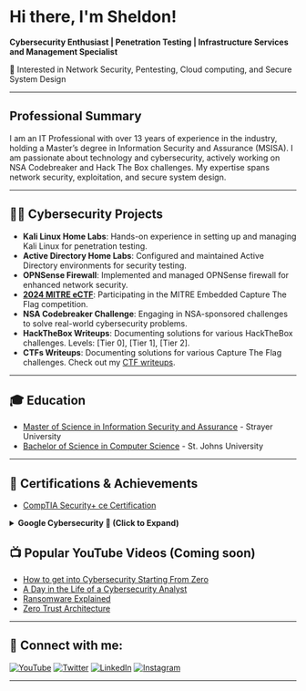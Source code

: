 # Hi there, I'm Sheldon!
**Cybersecurity Enthusiast | Penetration Testing | Infrastructure Services and Management Specialist**

🔐 Interested in Network Security, Pentesting, Cloud computing, and Secure System Design

---

## Professional Summary
I am an IT Professional with over 13 years of experience in the industry, holding a Master’s degree in Information Security and Assurance (MSISA). I am passionate about technology and cybersecurity, actively working on NSA Codebreaker and Hack The Box challenges. My expertise spans network security, exploitation, and secure system design.

---

## 👨‍💻 Cybersecurity Projects
- **Kali Linux Home Labs**: Hands-on experience in setting up and managing Kali Linux for penetration testing.
- **Active Directory Home Labs**: Configured and maintained Active Directory environments for security testing.
- **OPNSense Firewall**: Implemented and managed OPNSense firewall for enhanced network security.
- **[2024 MITRE eCTF](https://sb.ectf.mitre.org)**: Participating in the MITRE Embedded Capture The Flag competition.
- **NSA Codebreaker Challenge**: Engaging in NSA-sponsored challenges to solve real-world cybersecurity problems.
- **HackTheBox Writeups**: Documenting solutions for various HackTheBox challenges. Levels: [Tier 0], [Tier 1], [Tier 2].
- **CTFs Writeups**: Documenting solutions for various Capture The Flag challenges. Check out my [CTF writeups](https://github.com/lorcoom7/CTF-Writeups).

---

## 🎓 Education
- [Master of Science in Information Security and Assurance](https://github.com/lorcoom7/MSISA/blob/main/Masters%20Degree.pdf) - Strayer University
- [Bachelor of Science in Computer Science](https://github.com/lorcoom7/Computer-Science/blob/main/Bachelor%20Degree_1.pdf) - St. Johns University

---

## 📜 Certifications & Achievements

- [CompTIA Security+ ce Certification](https://www.credly.com/badges/8461c1d0-7db4-4047-bc36-e3ecc4bee230/linked_in_profile)

<details>
  <summary><strong>Google Cybersecurity 📜 (Click to Expand)</strong></summary>

  - [Google Foundations of Cybersecurity](https://coursera.org/share/65d0a2d4d790ab54becd7f17b041d947)  
  - [Play it Safe: Manage Security Risks](https://www.coursera.org/account/accomplishments/verify/XG0LAN5NTOJB)  
  - [Connect and Protect: Networks and Network Security](https://coursera.org/share/d20125df02038f1a2d0211e9d6e74d80)  
  - [Tools of the Trade: Linux and SQL](https://coursera.org/verify/YEH68N8HDKEI)  
  - [Assets, Threats, and Vulnerabilities](https://www.coursera.org/account/accomplishments/verify/33PUVFD8JLAZ)  
  - [Sound the Alarm: Detection and Response](https://www.coursera.org/account/accomplishments/verify/XGMJTWMCR8AK)  
  - [Automate Cybersecurity Tasks with Python](https://www.coursera.org/account/accomplishments/verify/ESC8KHPJEK02)  
  - [Put it to Work: Prepare for Cybersecurity Jobs](https://www.coursera.org/account/accomplishments/verify/5P9HFXQBMVZO)  

</details>

  
## 📺 Popular YouTube Videos (Coming soon)
- [How to get into Cybersecurity Starting From Zero]()
- [A Day in the Life of a Cybersecurity Analyst]()
- [Ransomware Explained]()
- [Zero Trust Architecture]()

---

## 🤳 Connect with me:
[![YouTube](https://cdn.jsdelivr.net/npm/simple-icons@v3/icons/youtube.svg)](https://www.youtube.com/)
[![Twitter](https://cdn.jsdelivr.net/npm/simple-icons@v3/icons/twitter.svg)](https://twitter.com/)
[![LinkedIn](https://cdn.jsdelivr.net/npm/simple-icons@v3/icons/linkedin.svg)](https://www.linkedin.com/in/sheldon-brown-cybersecurity)
[![Instagram](https://cdn.jsdelivr.net/npm/simple-icons@v3/icons/instagram.svg)](https://www.instagram.com/)

---

<!--
**sheldonthecyberguy/sheldonthecyberguy** is a ✨ _special_ ✨ repository because its `README.md` (this file) appears on your GitHub profile.

Here are some ideas to get you started:

- 🔭 I’m currently working on ...
- 🌱 I’m currently learning ...
- 👯 I’m looking to collaborate on ...
- 🤔 I’m looking for help with ...
- 💬 Ask me about ...
- 📫 How to reach me: ...
- 😄 Pronouns: ...
- ⚡ Fun fact: ...
-->
